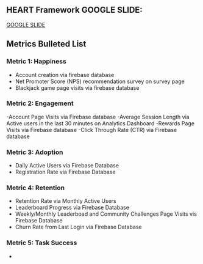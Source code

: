 ## **HEART Framework GOOGLE SLIDE:**

[GOOGLE SLIDE](https://docs.google.com/presentation/d/16w8DEZ-3e3qy0Nrw4grn8-tGn9Tece7CmrrVDgjw2YM/edit#slide=id.g30e22f2fd56_0_0)

## **Metrics Bulleted List**

### Metric 1: **Happiness**
- Account creation via firebase database
- Net Promoter Score (NPS) recommendation survey on survey page
- Blackjack game page visits via firebase database

### Metric 2: **Engagement**
-Account Page Visits via Firebase database
-Average Session Length via Active users in the last 30 minutes on Analytics Dashboard
-Rewards Page Visits via Firebase database
-Click Through Rate (CTR) via Firebase database

### Metric 3: **Adoption**
- Daily Active Users via Firebase Database
- Registration Rate via Firebase Database

### Metric 4: **Retention**
- Retention Rate via Monthly Active Users
- Leaderboard Progress via Firebase Database
- Weekly/Monthly Leaderboad and Community Challenges Page Visits vis Firebase Database
- Churn Rate from Last Login via Firebase Database
  
### Metric 5: **Task Success**
-
  

